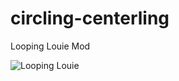 # circling-centerling
Looping Louie Mod

![Looping Louie](http://i.giphy.com/3ornk9DLjNbAB51Y7S.gif)
